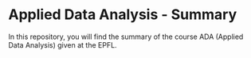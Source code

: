 # Applied Data Analysis - Summary
In this repository, you will find the summary of the course ADA (Applied Data Analysis) given at the EPFL. 
